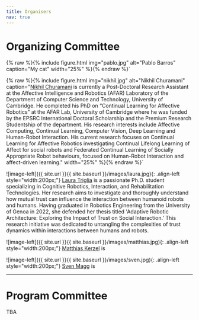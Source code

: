 ```yaml
---
title: Organisers
nav: true
---
```

# Organizing Committee

<!-- ![image-left]({{ site.url }}{{ site.baseurl }}/images/pablo.jpg){: .align-left style="width:200px;"} -->
{% raw %}{% include figure.html img="pablo.jpg" alt="Pablo Barros" caption="My cat" width="25%" %}{% endraw %}`
<!-- {% include figure.html img="pablo.jpg" alt="Pablo Barros" caption="<a href="#">Pablo Barros</a> is" width="200px" %} -->

<!-- {% include figure.html img="nikhil.jpg" alt="Nikhil Churamani" caption="<a href="#">Pablo Barros</a> is" width="200px" %} -->
{% raw %}{% include figure.html img="nikhil.jpg" alt="Nikhil Churamani" caption="<a href="https://nchuramani.github.io">Nikhil Churamani</a> is currently a Post-Doctoral Research Assistant at the Affective Intelligence and Robotics (AFAR) Laboratory of the Department of Computer Science and Technology, University of Cambridge. He completed his PhD on “Continual Learning for Affective Robotics” at the AFAR Lab, University of Cambridge where he was funded by the EPSRC International Doctoral Scholarship and the Premium Research Studentship of the department. His research interests include Affective Computing, Continual Learning, Computer Vision, Deep Learning and Human-Robot Interaction. His current research focuses on Continual Learning for Affective Robotics investigating Continual Lifelong Learning of Affect for social robots and Federated Continual Learning of Socially Appropriate Robot behaviours, focused on Human-Robot Interaction and affect-driven learning." width="25%" %}{% endraw %}`
<!-- ![image-left]({{ site.url }}{{ site.baseurl }}/images/nikhil.jpg){: .align-left style="width:200px;"} -->




![image-left]({{ site.url }}{{ site.baseurl }}/images/laura.jpg){: .align-left style="width:200px;"}
<a href="#/">Laura Triglia</a> is a passionate Ph.D. student specializing in Cognitive Robotics, Interaction, and Rehabilitation Technologies. Her research aims to investigate and thoroughly understand how mutual trust can influence the interaction between humanoid robots and humans. Having graduated in Robotics Engineering from the University of Genoa in 2022, she defended her thesis titled 'Adaptive Robotic Architecture: Exploring the Impact of Trust on Social Interaction.' This research initiative was dedicated to untangling the complexities of trust dynamics within interactions between humans and robots.

![image-left]({{ site.url }}{{ site.baseurl }}/images/matthias.jpg){: .align-left style="width:200px;"}
<a href="#">Matthias Kerzel</a> is 


![image-left]({{ site.url }}{{ site.baseurl }}/images/sven.jpg){: .align-left style="width:200px;"}
<a href="#">Sven Magg</a> is 

--------------------------------------

# Program Committee

TBA
